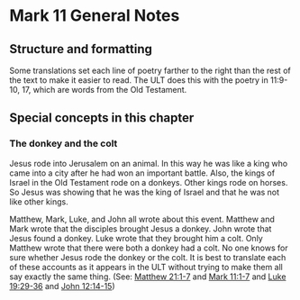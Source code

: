 # Mark 11 General Notes
## Structure and formatting

Some translations set each line of poetry farther to the right than the rest of the text to make it easier to read. The ULT does this with the poetry in 11:9-10, 17, which are words from the Old Testament.

## Special concepts in this chapter

### The donkey and the colt

Jesus rode into Jerusalem on an animal. In this way he was like a king who came into a city after he had won an important battle. Also, the kings of Israel in the Old Testament rode on a donkeys. Other kings rode on horses. So Jesus was showing that he was the king of Israel and that he was not like other kings.

Matthew, Mark, Luke, and John all wrote about this event. Matthew and Mark wrote that the disciples brought Jesus a donkey. John wrote that Jesus found a donkey. Luke wrote that they brought him a colt. Only Matthew wrote that there were both a donkey had a colt. No one knows for sure whether Jesus rode the donkey or the colt. It is best to translate each of these accounts as it appears in the ULT without trying to make them all say exactly the same thing. (See: [Matthew 21:1-7](../../mat/21/01.md) and [Mark 11:1-7](../../mrk/11/01.md) and [Luke 19:29-36](../../luk/19/29.md) and [John 12:14-15](../../jhn/12/14.md))